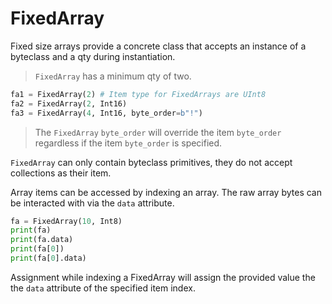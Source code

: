 # FixedArray

Fixed size arrays provide a concrete class that accepts an instance of a byteclass and a qty during instantiation.

> `FixedArray` has a minimum qty of two.

```python
fa1 = FixedArray(2) # Item type for FixedArrays are UInt8
fa2 = FixedArray(2, Int16)
fa3 = FixedArray(4, Int16, byte_order=b"!")
```

> The `FixedArray` `byte_order` will override the item `byte_order` regardless if the item `byte_order` is specified.

`FixedArray` can only contain byteclass primitives, they do not accept collections as their item.

Array items can be accessed by indexing an array. The raw array bytes can be interacted with via the `data` attribute.

```python
fa = FixedArray(10, Int8)
print(fa)
print(fa.data)
print(fa[0])
print(fa[0].data)
```

Assignment while indexing a FixedArray will assign the provided value the the `data` attribute of the specified item index.

